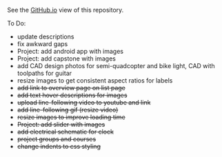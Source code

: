 See the [GitHub.io](https://jaz-jlh.github.io/) view of this repository.

To Do:

<ul>
	<li>update descriptions</li>
	<li>fix awkward gaps</li>
	<li>Project: add android app with images</li>
	<li>Project: add capstone with images</li>
	<li>add CAD design photos for semi-quadcopter and bike light, CAD with toolpaths for guitar</li>
	<li>resize images to get consistent aspect ratios for labels</li>
	<li><strike>add link to overview page on list page</strike></li>
	<li><strike>add text hover descriptions for images</strike></li>
	<li><strike>upload line-following video to youtube and link</strike></li>
	<li><strike>add line-following gif (resize video)</strike></li>
	<li><strike>resize images to improve loading time</strike></li>
	<li><strike>Project: add slider with images</strike></li>
	<li><strike>add electrical schematic for clock</strike></li>
	<li><strike>project groups and courses</strike></li>
	<li><strike>change indents to css styling</strike></li>
</ul>
